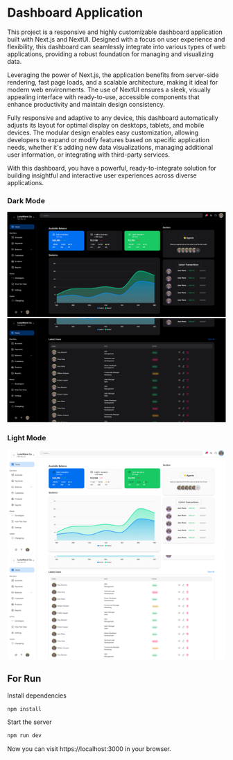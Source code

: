 # Dashboard Application

This project is a responsive and highly customizable dashboard application built with Next.js and NextUI. Designed with a focus on user experience and flexibility, this dashboard can seamlessly integrate into various types of web applications, providing a robust foundation for managing and visualizing data.

Leveraging the power of Next.js, the application benefits from server-side rendering, fast page loads, and a scalable architecture, making it ideal for modern web environments. The use of NextUI ensures a sleek, visually appealing interface with ready-to-use, accessible components that enhance productivity and maintain design consistency.

Fully responsive and adaptive to any device, this dashboard automatically adjusts its layout for optimal display on desktops, tablets, and mobile devices. The modular design enables easy customization, allowing developers to expand or modify features based on specific application needs, whether it's adding new data visualizations, managing additional user information, or integrating with third-party services.

With this dashboard, you have a powerful, ready-to-integrate solution for building insightful and interactive user experiences across diverse applications.

### Dark Mode

![Dashboard Dark Mode](./public/dark1.png)
![Dashboard Dark Mode](./public/dark2.png)

### Light Mode

![Dashboard Light Mode](./public/light.png)
![Dashboard Light Mode](./public/light2.png)

## For Run

Install dependencies

```bash
npm install
```

Start the server

```bash
npm run dev
```

Now you can visit https://localhost:3000 in your browser.
